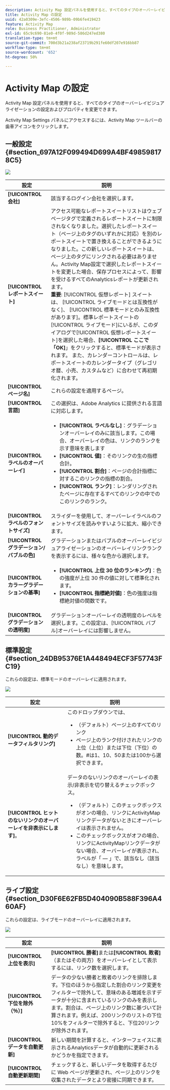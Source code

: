 ```yaml
---
description: Activity Map 設定パネルを使用すると、すべてのタイプのオーバーレイビジュアライゼーションの設定およびプロパティを変更できます。
title: Activity Map の設定
uuid: 42a0309e-3efc-4506-989b-09b6fe419423
feature: Activity Map
role: Business Practitioner, Administrator
exl-id: 65c9c690-81e0-4f0f-989d-586d247ed380
translation-type: tm+mt
source-git-commit: 700d3b21a238af23719b291fe60df207e916bb87
workflow-type: tm+mt
source-wordcount: '652'
ht-degree: 50%

---
```


# Activity Map の設定

Activity Map 設定パネルを使用すると、すべてのタイプのオーバーレイビジュアライゼーションの設定およびプロパティを変更できます。

Activity Map Settings パネルにアクセスするには、Activity Map ツールバーの歯車アイコンをクリックします。

## 一般設定 {#section_697A12F099494D699A4BF498598178C5}

![](assets/settings_other.png)

| 設定 | 説明 |
| --- | --- |
| **[!UICONTROL 会社]** | 該当するログイン会社を選択します。 |
| **[!UICONTROL レポートスイート]** | アクセス可能なレポートスイートリストはウェブページタグで定義されるレポートスイートに制限されなくなりました。選択したレポートスイート（ページ上のタグのいずれかに対応）を別のレポートスイートで置き換えることができるようになりました。この新しいレポートスイートは、ページ上のタグにリンクされる必要はありません。Activity Map設定で選択したレポートスイートを変更した場合、保存プロセスによって、影響を受けるすべてのAnalyticsレポートが更新されます。<br>**重要**: [!UICONTROL 仮想レポート] スイートは、 [!UICONTROL ライブモードとは互換性がなく]、 [!UICONTROL 標準モードとのみ互換性があります]。標準レポートスイートの[!UICONTROL ライブモード]にいるが、このダイアログで[!UICONTROL 仮想レポートスイート]を選択した場合、**[!UICONTROL ここで「OK]**」をクリックすると、標準モードが表示されます。 また、カレンダーコントロールは、レポートスイートのカレンダータイプ（グレゴリオ暦、小売、カスタムなど）に合わせて再初期化されます。 |
| **[!UICONTROL ページ名]** | これらの設定を適用するページ。 |
| **[!UICONTROL 言語]** | この選択は、Adobe Analytics に提供される言語に対応します。 |
| **[!UICONTROL ラベルのオーバーレイ]** | <ul><li>**[!UICONTROL ラベルなし]**：グラデーションオーバーレイのみに該当します。この場合、オーバーレイの色は、リンクのランクを示す意味を表します</li><li>**[!UICONTROL 値]**：そのリンクの生の指標合計。</li><li>**[!UICONTROL 割合]**：ページの合計指標に対するこのリンクの指標の割合。</li><li>**[!UICONTROL ランク]**：レンダリングされたページに存在するすべてのリンクの中でのこのリンクのランク。</li></ul> |
| **[!UICONTROL ラベルのフォントサイズ]** | スライダーを使用して、オーバーレイラベルのフォントサイズを読みやすいように拡大、縮小できます。 |
| **[!UICONTROL グラデーション/バブルの色]** | グラデーションまたはバブルのオーバーレイビジュアライゼーションのオーバーレイリンクランクを表示するには、様々な色から選択します。 |
| **[!UICONTROL カラーグラデーションの基準]** | <ul><li>**[!UICONTROL 上位 30 位のランキング]**：色の強度が上位 30 件の値に対して標準化されます。</li><li>**[!UICONTROL 指標絶対値]**：色の強度は指標絶対値の関数です。</li></ul> |
| **[!UICONTROL グラデーションの透明度]** | グラデーションオーバーレイの透明度のレベルを選択します。この設定は、[!UICONTROL バブル]オーバーレイには影響しません。 |

## 標準設定{#section_24DB95376E1A448494ECF3F57743FC19}

これらの設定は、標準モードのオーバーレイに適用されます。

![](assets/settings_standard.png)

| 設定 | 説明 |
| --- | --- |
| **[!UICONTROL 動的データフィルタリング]** | このドロップダウンでは、<ul><li>（デフォルト）ページ上のすべてのリンク</li><li>ページ上のランク付けされたリンクの上位（上位）または下位（下位）の数。#は1、10、50または100から選択できます。</li></ul> |
| **[!UICONTROL ヒットのないリンクのオーバーレイを非表示にします]**。 | データのないリンクのオーバーレイの表示/非表示を切り替えるチェックボックス。<ul><li>（デフォルト）このチェックボックスがオンの場合、リンクにActivityMapリンクデータがないときにオーバーレイは表示されません。</li><li>このチェックボックスがオフの場合、リンクにActivityMapリンクデータがない場合、オーバーレイが表示され、ラベルが「 — 」で、該当なし（該当なし）を意味します。 |

## ライブ設定{#section_D30F6E62FB5D404090B588F396A460AF}

これらの設定は、ライブモードのオーバーレイに適用されます。

![](assets/settings_live.png)

| 設定 | 説明 |
|---|---|
| **[!UICONTROL 上位を表示]** | **[!UICONTROL 勝者]**&#x200B;または&#x200B;**[!UICONTROL 敗者]**（またはその両方）をオーバーレイとして表示するには、リンク数を選択します。 |
| **[!UICONTROL 下位を除外（％）]** | データの少ない勝者と敗者のリンクを排除します。下位のほうから指定した割合のリンク変更をフィルターで除外して、意味のある増減を示すデータが十分に含まれているリンクのみを表示します。割合は、ページ上のリンク数に基づいて計算されます。例えば、200リンクのリストの下位10%をフィルターで除外すると、下位20リンクが除外されます。 |
| **[!UICONTROL データを自動更新]** | 新しい期間を計算すると、インターフェイスに表示されるAnalyticsデータが自動的に更新されるかどうかを指定できます。 |
| **[!UICONTROL 自動更新期間]** | チェックすると、新しいデータを取得するたびに Web ページが更新され、ページ上のリンクを収集されたデータとより密接に同期できます。 |
